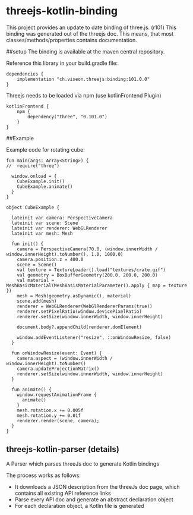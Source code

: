 # threejs-kotlin-binding
This project provides an update to date binding of three.js. (r101)
This binding was generated out of the threejs doc. This means, that most classes/methods/properties contains documentation.

##setup
The binding is available at the maven central repository.

Reference this library in your build.gradle file:

    dependencies {
        implementation "ch.viseon.threejs:binding:101.0.0"
    }

Threejs needs to be loaded via npm (use kotlinFrontend Plugin)

    kotlinFrontend {
        npm {
            dependency("three", "0.101.0")
        }
    }
    
##Example

Example code for rotating cube:


    fun main(args: Array<String>) {
    //  require("three")

      window.onload = {
        CubeExample.init()
        CubeExample.animate()
      }
    }

    object CubeExample {

      lateinit var camera: PerspectiveCamera
      lateinit var scene: Scene
      lateinit var renderer: WebGLRenderer
      lateinit var mesh: Mesh

      fun init() {
        camera = PerspectiveCamera(70.0, (window.innerWidth / window.innerHeight).toNumber(), 1.0, 1000.0)
        camera.position.z = 400.0
        scene = Scene()
        val texture = TextureLoader().load("textures/crate.gif")
        val geometry = BoxBufferGeometry(200.0, 200.0, 200.0)
        val material = MeshBasicMaterial(MeshBasisMaterialParameter().apply { map = texture })
        mesh = Mesh(geometry.asDynamic(), material)
        scene.add(mesh)
        renderer = WebGLRenderer(WebGlRendererParams(true))
        renderer.setPixelRatio(window.devicePixelRatio)
        renderer.setSize(window.innerWidth, window.innerHeight)

        document.body?.appendChild(renderer.domElement)

        window.addEventListener("resize", ::onWindowResize, false)
      }

      fun onWindowResize(event: Event) {
        camera.aspect = (window.innerWidth / window.innerHeight).toNumber()
        camera.updateProjectionMatrix()
        renderer.setSize(window.innerWidth, window.innerHeight)
      }

      fun animate() {
        window.requestAnimationFrame {
          animate()
        }
        mesh.rotation.x += 0.005f
        mesh.rotation.y += 0.01f
        renderer.render(scene, camera);
      }
    }
    

    

    
## threejs-kotlin-parser (details)
A Parser which parses threeJs doc to generate Kotlin bindings

The process works as follows:

- It downloads a JSON description from the threeJs doc page, which contains all existing API reference links
- Parse every API doc and generate an abstract declaration object
- For each declaration object, a Kotlin file is generated

